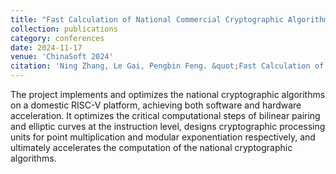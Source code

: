 ```yaml
---
title: "Fast Calculation of National Commercial Cryptographic Algorithm Based on RISC-V Processing Core"
collection: publications
category: conferences
date: 2024-11-17
venue: 'ChinaSoft 2024'
citation: 'Ning Zhang, Le Gai, Pengbin Feng. &quot;Fast Calculation of National Commercial Cryptographic Algorithm Based on RISC-V Processing Core.&quot; <i>ChinaSoft 2024</i>.'
---
```


The project implements and optimizes the national cryptographic algorithms  on a domestic RISC-V platform, achieving both software and hardware  acceleration. It optimizes the critical computational steps of bilinear  pairing and elliptic curves at the instruction level, designs  cryptographic processing units for point multiplication and modular  exponentiation respectively, and ultimately accelerates the computation  of the national cryptographic algorithms.
